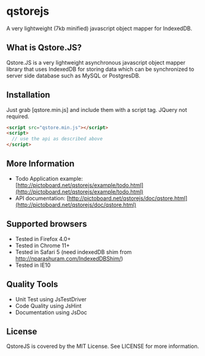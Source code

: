 qstorejs
========
A very lightweight (7kb minified) javascript object mapper for IndexedDB. 

What is Qstore.JS?
------------------
Qstore.JS is a very lightweight asynchronous javascript object mapper library that uses IndexedDB for storing data which can be synchronized to server side database such as MySQL or PostgresDB.  

Installation
------------
Just grab [qstore.min.js] and include them with a script tag. JQuery not required.

```html
<script src="qstore.min.js"></script>
<script>
  // use the api as described above 
</script>
```
More Information
------------------
* Todo Application example: [http://pictoboard.net/qstorejs/example/todo.html](http://pictoboard.net/qstorejs/example/todo.html)
* API documentation: [http://pictoboard.net/qstorejs/doc/qstore.html](http://pictoboard.net/qstorejs/doc/qstore.html)

Supported browsers
------------------
 - Tested in Firefox 4.0+
 - Tested in Chrome 11+
 - Tested in Safari 5 (need indexedDB shim from http://nparashuram.com/IndexedDBShim/)
 - Tested in IE10

Quality Tools
------------------
 - Unit Test using JsTestDriver
 - Code Quality using JsHint
 - Documentation using JsDoc
 
License
------------------
QstoreJS is covered by the MIT License. See LICENSE for more information.
